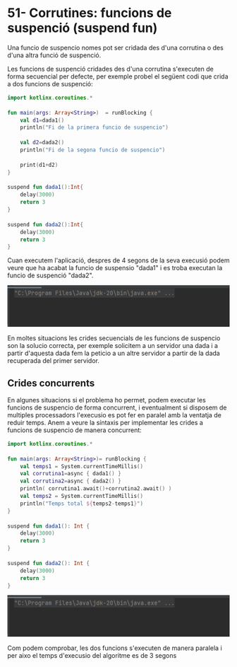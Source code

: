 # 51- Corrutines: funcions de suspenció (suspend fun)

Una funcio de suspencio nomes pot ser cridada des d'una corrutina o des d'una altra funció de suspenció.

Les funcions de suspenció cridades des d'una corrutina s'executen de forma secuencial per defecte, per exemple probel el següent codi que crida a dos funcions de suspenció:

```kotlin
import kotlinx.coroutines.*

fun main(args: Array<String>)  = runBlocking {
    val d1=dada1()
    println("Fi de la primera funcio de suspencio")

    val d2=dada2()
    println("Fi de la segona funcio de suspencio")

    print(d1+d2)
}

suspend fun dada1():Int{
    delay(3000)
    return 3
}

suspend fun dada2():Int{
    delay(3000)
    return 3
}
```

Cuan executem l'aplicació, despres de 4 segons de la seva execusió podem veure que ha acabat la funcio de suspensio "dada1" i es troba executan la funcio de suspenció "dada2".

![IMG](https://github.com/marcmoiagese/curskotlin/blob/master/51-Corrutines_funcions_de_suspencio_suspend_fun/img/1.gif)

En moltes situacions les crides secuencials de les funcions de suspencio son la solucio correcta, per exemple solicitem a un servidor  una dada i a partir d'aquesta dada fem la peticio a un altre servidor a partir de la dada recuperada del primer servidor.

## Crides concurrents

En algunes situacions si el problema ho permet, podem executar les funcions de suspencio de forma concurrent, i eventualment si disposem de multiples processadors l'execusio es pot fer en paralel amb la ventatja de reduir temps. Anem a veure la síntaxis per implementar les crides a funcions de suspencio de manera concurrent:

```kotlin
import kotlinx.coroutines.*

fun main(args: Array<String>)= runBlocking {
    val temps1 = System.currentTimeMillis()
    val corrutina1=async { dada1() }
    val corrutina2=async { dada2() }
    println( corrutina1.await()+corrutina2.await() )
    val temps2 = System.currentTimeMillis()
    println("Temps total ${temps2-temps1}")
}

suspend fun dada1(): Int {
    delay(3000)
    return 3
}

suspend fun dada2(): Int {
    delay(3000)
    return 3
}
```
![IMG](https://github.com/marcmoiagese/curskotlin/blob/master/51-Corrutines_funcions_de_suspencio_suspend_fun/img/2.gif)

Com podem comprobar, les dos funcions s'executen de manera paralela i per aixo el temps d'execusio del algoritme es de 3 segons
